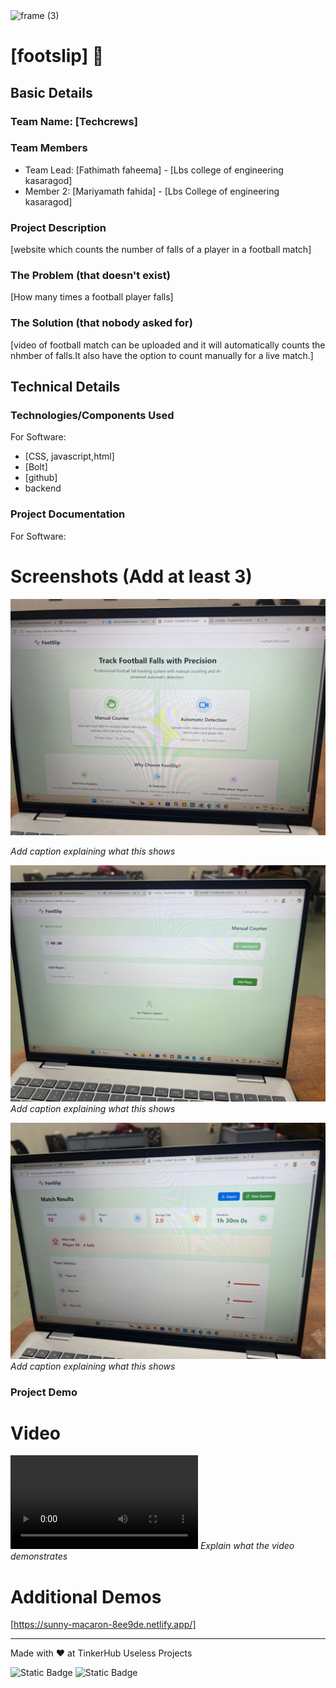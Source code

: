 <img width="3188" height="1202" alt="frame (3)" src="https://github.com/user-attachments/assets/517ad8e9-ad22-457d-9538-a9e62d137cd7" />


# [footslip] 🎯


## Basic Details
### Team Name: [Techcrews]


### Team Members
- Team Lead: [Fathimath faheema] - [Lbs college of engineering kasaragod]
- Member 2: [Mariyamath fahida] - [Lbs College of engineering kasaragod]


### Project Description
[website which counts the number of falls of a player in a football match]

### The Problem (that doesn't exist)
[How many times a football player falls]

### The Solution (that nobody asked for)
[video of football match can be uploaded and it will automatically counts the nhmber of falls.It also have the option to count manually for a live match.]

## Technical Details
### Technologies/Components Used
For Software:
- [CSS, javascript,html]
- [Bolt]
- [github]
- backend


### Project Documentation
For Software:

# Screenshots (Add at least 3)

![picture of website](IMG-20250809-WA0008.jpg)

*Add caption explaining what this shows*

![picture of website](IMG-20250809-WA0004.jpg)
*Add caption explaining what this shows*

![picture](IMG-20250809-WA0005.jpg)
*Add caption explaining what this shows*



### Project Demo
# Video
![project demo video](VID-20250809-WA0010.mp4)
*Explain what the video demonstrates*

# Additional Demos
[https://sunny-macaron-8ee9de.netlify.app/]

---
Made with ❤️ at TinkerHub Useless Projects 

![Static Badge](https://img.shields.io/badge/TinkerHub-24?color=%23000000&link=https%3A%2F%2Fwww.tinkerhub.org%2F)
![Static Badge](https://img.shields.io/badge/UselessProjects--25-25?link=https%3A%2F%2Fwww.tinkerhub.org%2Fevents%2FQ2Q1TQKX6Q%2FUseless%2520Projects)



